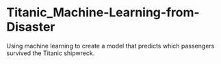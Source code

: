 # Titanic_Machine-Learning-from-Disaster
Using machine learning to create a model that predicts which passengers survived the Titanic shipwreck.
